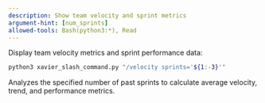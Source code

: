 ```yaml
---
description: Show team velocity and sprint metrics
argument-hint: [num_sprints]
allowed-tools: Bash(python3:*), Read
---
```


Display team velocity metrics and sprint performance data:

```bash
python3 xavier_slash_command.py "/velocity sprints='${1:-3}'"
```

Analyzes the specified number of past sprints to calculate average velocity, trend, and performance metrics.